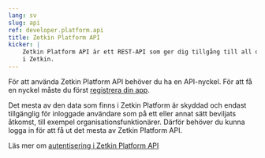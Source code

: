 ```yaml
---
lang: sv
slug: api
ref: developer.platform.api
title: Zetkin Platform API
kicker: |
    Zetkin Platform API är ett REST-API som ger dig tillgång till all din data
    i Zetkin.
---
```


För att använda Zetkin Platform API behöver du ha en API-nyckel. För att få en
nyckel måste du först [registrera din app](./registrera-app).

Det mesta av den data som finns i Zetkin Platform är skyddad och endast
tillgänglig för inloggade användare som på ett eller annat sätt beviljats
åtkomst, till exempel organisationsfunktionärer. Därför behöver du kunna logga
in för att få ut det mesta av Zetkin Platform API.

Läs mer om [autentisering i Zetkin Platform API](./autentisering)
